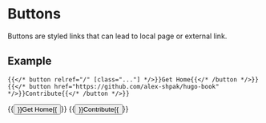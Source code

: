 # Buttons

Buttons are styled links that can lead to local page or external link.

## Example

```tpl
{{</* button relref="/" [class="..."] */>}}Get Home{{</* /button */>}}
{{</* button href="https://github.com/alex-shpak/hugo-book" */>}}Contribute{{</* /button */>}}
```

{{<button href="/">}}Get Home{{</button>}}
{{<button href="https://github.com/alex-shpak/hugo-book">}}Contribute{{</button>}}
